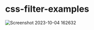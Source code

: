 ﻿# css-filter-examples
![Screenshot 2023-10-04 162632](https://github.com/CarolaZapp/css-filter-examples/assets/101559000/99c7b725-ea7b-4466-88bf-d88737b0cefd)
